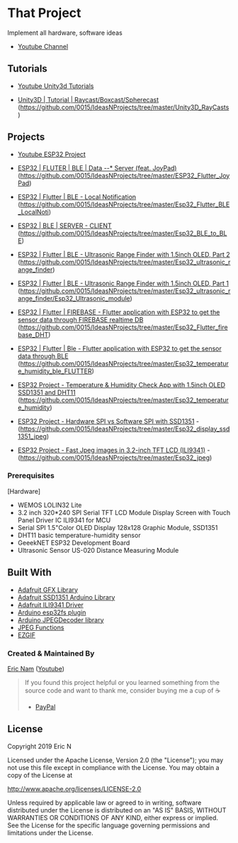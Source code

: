 # That Project

Implement all hardware, software ideas  
* [Youtube Channel](https://www.youtube.com/channel/UCRr2LnXXXuHn4z0rBvpfG7w) 

## Tutorials
* [Youtube Unity3d Tutorials](https://www.youtube.com/playlist?list=PLnq7JUnBumAzcQciRTvPZ3Mw_v7j8noOw) 

* [Unity3D | Tutorial | Raycast/Boxcast/Spherecast](https://youtu.be/CoTK39SZft8) (https://github.com/0015/IdeasNProjects/tree/master/Unity3D_RayCasts)	


## Projects

* [Youtube ESP32 Project](https://www.youtube.com/playlist?list=PLnq7JUnBumAyhSBBp95MsQ5-chBAYheZw) 

* [ESP32 | FLUTER | BLE | Data --* Server (feat. JoyPad)](https://youtu.be/fQz7aajslJc) (https://github.com/0015/IdeasNProjects/tree/master/ESP32_Flutter_JoyPad)

* [ESP32 | Flutter | BLE - Local Notification](https://youtu.be/a71xc5Dm8xU) (https://github.com/0015/IdeasNProjects/tree/master/Esp32_Flutter_BLE_LocalNoti)

* [ESP32 | BLE | SERVER - CLIENT](https://youtu.be/jcGIA99V0c0) (https://github.com/0015/IdeasNProjects/tree/master/Esp32_BLE_to_BLE)	

* [ESP32 | Flutter | BLE - Ultrasonic Range Finder with 1.5inch OLED, Part 2](https://youtu.be/s_BTQveXpwY) (https://github.com/0015/IdeasNProjects/tree/master/Esp32_ultrasonic_range_finder)

* [ESP32 | Flutter | BLE - Ultrasonic Range Finder with 1.5inch OLED, Part 1](https://youtu.be/sTaa4bGqVwc) (https://github.com/0015/IdeasNProjects/tree/master/Esp32_ultrasonic_range_finder/Esp32_Ultrasonic_module)

* [ESP32 | Flutter | FIREBASE - Flutter application with ESP32 to get the sensor data through FIREBASE realtime DB](https://youtu.be/nVrACWPXi8g) (https://github.com/0015/IdeasNProjects/tree/master/Esp32_Flutter_firebase_DHT)

* [ESP32 | Flutter | Ble - Flutter application with ESP32 to get the sensor data through BLE](https://youtu.be/13voX5Y9fTc) (https://github.com/0015/IdeasNProjects/tree/master/Esp32_temperature_humidity_ble_FLUTTER)

* [ESP32 Project - Temperature & Humidity Check App with 1.5inch OLED SSD1351 and DHT11](https://youtu.be/TF4Dm8Lq7Pc) (https://github.com/0015/IdeasNProjects/tree/master/Esp32_temperature_humidity)

* [ESP32 Project - Hardware SPI vs Software SPI with SSD1351](https://youtu.be/COPe5fKlkqA) - (https://github.com/0015/IdeasNProjects/tree/master/Esp32_display_ssd1351_jpeg)

* [ESP32 Project - Fast Jpeg images in 3.2-inch TFT LCD (ILI9341)](https://youtu.be/4eD6recBq4M) - (https://github.com/0015/IdeasNProjects/tree/master/Esp32_jpeg)


### Prerequisites

[Hardware]
- WEMOS LOLIN32 Lite
- 3.2 inch 320*240 SPI Serial TFT LCD Module Display Screen with Touch Panel Driver IC ILI9341 for MCU
- Serial SPI 1.5"Color OLED Display 128x128 Graphic Module, SSD1351
- DHT11 basic temperature-humidity sensor
- GeeekNET ESP32 Development Board
- Ultrasonic Sensor US-020 Distance Measuring Module

## Built With

* [Adafruit GFX Library](https://github.com/adafruit/Adafruit-GFX-Library)
* [Adafruit SSD1351 Arduino Library](https://github.com/adafruit/Adafruit-SSD1351-library)
* [Adafruit ILI9341 Driver](https://github.com/adafruit/Adafruit_ILI9341/)
* [Arduino esp32fs plugin](https://github.com/me-no-dev/arduino-esp32fs-plugin/releases)
* [Arduino JPEGDecoder library](https://github.com/Bodmer/JPEGDecoder)
* [JPEG Functions](https://github.com/Bodmer/JPEGDecoder/blob/master/examples/Adafruit_GFX/Huzzah_Jpeg/JPEG_functions.ino)
* [EZGIF](https://ezgif.com)


### Created & Maintained By

[Eric Nam](https://github.com/0015)
([Youtube](https://www.youtube.com/channel/UCRr2LnXXXuHn4z0rBvpfG7w))

> If you found this project helpful or you learned something from the source code and want to thank me, consider buying me a cup of :coffee:
>
> * [PayPal](http://paypal.me/ericn15x/)

## License

Copyright 2019 Eric N

Licensed under the Apache License, Version 2.0 (the "License");
you may not use this file except in compliance with the License.
You may obtain a copy of the License at

http://www.apache.org/licenses/LICENSE-2.0

Unless required by applicable law or agreed to in writing, software
distributed under the License is distributed on an "AS IS" BASIS,
WITHOUT WARRANTIES OR CONDITIONS OF ANY KIND, either express or implied.
See the License for the specific language governing permissions and
limitations under the License.
